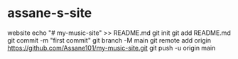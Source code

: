 # assane-s-site
website
echo "# my-music-site" >> README.md
git init
git add README.md
git commit -m "first commit"
git branch -M main
git remote add origin https://github.com/Assane101/my-music-site.git
git push -u origin main

